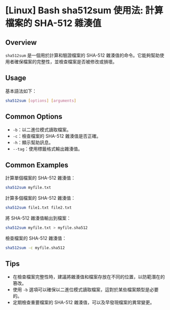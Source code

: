 # [Linux] Bash sha512sum 使用法: 計算檔案的 SHA-512 雜湊值

## Overview
`sha512sum` 是一個用於計算和驗證檔案的 SHA-512 雜湊值的命令。它能夠幫助使用者確保檔案的完整性，並檢查檔案是否被修改或損壞。

## Usage
基本語法如下：
```bash
sha512sum [options] [arguments]
```

## Common Options
- `-b`：以二進位模式讀取檔案。
- `-c`：檢查檔案的 SHA-512 雜湊值是否正確。
- `-h`：顯示幫助訊息。
- `--tag`：使用標籤格式輸出雜湊值。

## Common Examples
計算單個檔案的 SHA-512 雜湊值：
```bash
sha512sum myfile.txt
```

計算多個檔案的 SHA-512 雜湊值：
```bash
sha512sum file1.txt file2.txt
```

將 SHA-512 雜湊值輸出到檔案：
```bash
sha512sum myfile.txt > myfile.sha512
```

檢查檔案的 SHA-512 雜湊值：
```bash
sha512sum -c myfile.sha512
```

## Tips
- 在檢查檔案完整性時，建議將雜湊值和檔案存放在不同的位置，以防範潛在的篡改。
- 使用 `-b` 選項可以確保以二進位模式讀取檔案，這對於某些檔案類型是必要的。
- 定期檢查重要檔案的 SHA-512 雜湊值，可以及早發現檔案的異常變更。